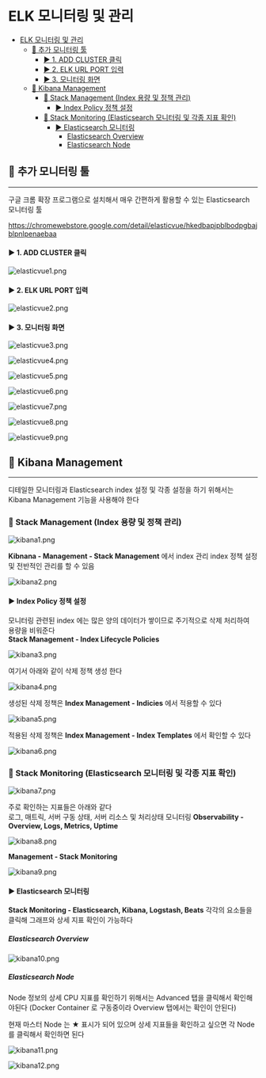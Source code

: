 # ELK 모니터링 및 관리

<!-- TOC -->
* [ELK 모니터링 및 관리](#elk-모니터링-및-관리)
  * [📌 추가 모니터링 툴](#-추가-모니터링-툴)
      * [► 1. ADD CLUSTER 클릭](#-1-add-cluster-클릭)
      * [► 2. ELK URL PORT 입력](#-2-elk-url-port-입력)
      * [► 3. 모니터링 화면](#-3-모니터링-화면)
  * [🚦 Kibana Management](#-kibana-management)
    * [📌 Stack Management (Index 용량 및 정책 관리)](#-stack-management-index-용량-및-정책-관리)
      * [► Index Policy 정책 설정](#-index-policy-정책-설정)
    * [📌 Stack Monitoring (Elasticsearch 모니터링 및 각종 지표 확인)](#-stack-monitoring-elasticsearch-모니터링-및-각종-지표-확인)
      * [► Elasticsearch 모니터링](#-elasticsearch-모니터링)
        * [Elasticsearch Overview](#elasticsearch-overview)
        * [Elasticsearch Node](#elasticsearch-node)
<!-- TOC -->

## 📌 추가 모니터링 툴

---

구글 크롬 확장 프로그램으로 설치해서 매우 간편하게 활용할 수 있는 Elasticsearch 모니터링 툴

https://chromewebstore.google.com/detail/elasticvue/hkedbapjpblbodpgbajblpnlpenaebaa

#### ► 1. ADD CLUSTER 클릭

![elasticvue1.png](image/elasticvue1.png)

#### ► 2. ELK URL PORT 입력

![elasticvue2.png](image/elasticvue2.png)

#### ► 3. 모니터링 화면

![elasticvue3.png](image/elasticvue3.png)

![elasticvue4.png](image/elasticvue4.png)

![elasticvue5.png](image/elasticvue5.png)

![elasticvue6.png](image/elasticvue6.png)

![elasticvue7.png](image/elasticvue7.png)

![elasticvue8.png](image/elasticvue8.png)

![elasticvue9.png](image/elasticvue9.png)



## 🚦 Kibana Management

---

디테일한 모니터링과 Elasticsearch index 설정 및 각종 설정을 하기 위해서는 Kibana Management 기능을 사용해야 한다

### 📌 Stack Management (Index 용량 및 정책 관리)

![kibana1.png](image/kibana1.png)

**Kibnana - Management - Stack Management** 에서 index 관리
index 정책 설정 및 전반적인 관리를 할 수 있음

![kibana2.png](image/kibana2.png)


#### ► Index Policy 정책 설정

모니터링 관련된 index 에는 많은 양의 데이터가 쌓이므로 주기적으로 삭제 처리하여 용량을 비워준다  
**Stack Management - Index Lifecycle Policies**

![kibana3.png](image/kibana3.png)

여기서 아래와 같이 삭제 정책 생성 한다

![kibana4.png](image/kibana4.png)

생성된 삭제 정책은 **Index Management - Indicies** 에서 적용할 수 있다

![kibana5.png](image/kibana5.png)

적용된 삭제 정책은 **Index Management - Index Templates** 에서 확인할 수 있다

![kibana6.png](image/kibana6.png)


### 📌 Stack Monitoring (Elasticsearch 모니터링 및 각종 지표 확인)

![kibana7.png](image/kibana7.png)

주로 확인하는 지표들은 아래와 같다  
로그, 매트릭, 서버 구동 상태, 서버 리소스 및 처리상태 모니터링
**Observability - Overview, Logs, Metrics, Uptime**

![kibana8.png](image/kibana8.png)

**Management - Stack Monitoring**

![kibana9.png](image/kibana9.png)


#### ► Elasticsearch 모니터링

**Stack Monitoring - Elasticsearch, Kibana, Logstash, Beats** 각각의 요소들을 클릭해 그래프와 상세 지표 확인이 가능하다

##### Elasticsearch Overview

![kibana10.png](image/kibana10.png)

##### Elasticsearch Node

Node 정보의 상세 CPU 지표를 확인하기 위해서는 Advanced 탭을 클릭해서 확인해야된다 (Docker Container 로 구동중이라 Overview 탭에서는 확인이 안된다)

현재 마스터 Node 는 **★** 표시가 되어 있으며 상세 지표들을 확인하고 싶으면 각 Node 를 클릭해서 확인하면 된다

![kibana11.png](image/kibana11.png)

![kibana12.png](image/kibana12.png)